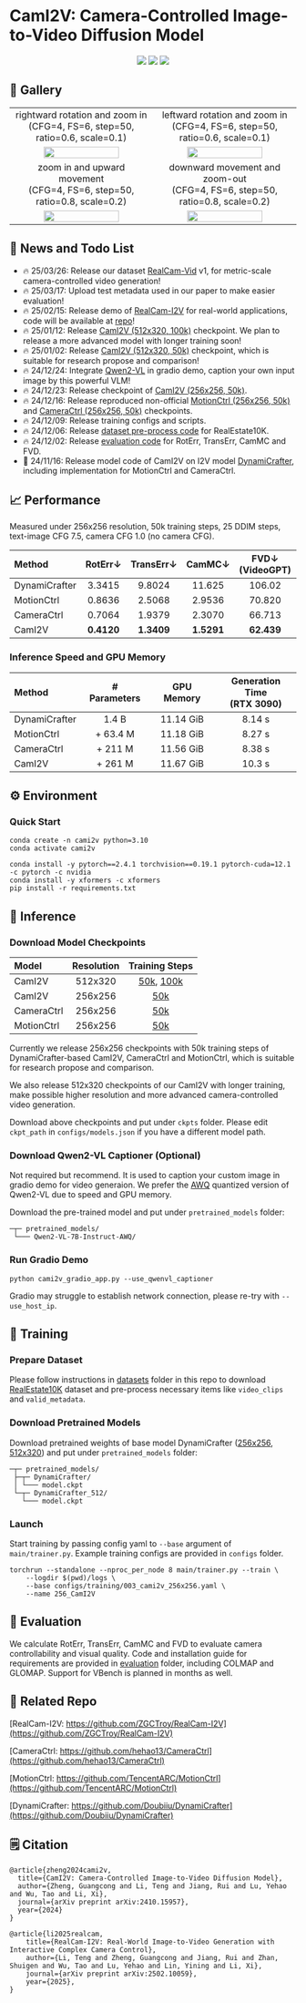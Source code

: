 # CamI2V: Camera-Controlled Image-to-Video Diffusion Model

<div align="center">
    <a href="https://arxiv.org/abs/2410.15957"><img src="https://img.shields.io/static/v1?label=arXiv&message=2410.15957&color=b21d1a"></a>
    <a href="https://zgctroy.github.io/CamI2V"><img src="https://img.shields.io/static/v1?label=Project&message=Page&color=green"></a>
    <a href="https://huggingface.co/MuteApo/CamI2V/tree/main"><img src="https://img.shields.io/static/v1?label=HuggingFace&message=Checkpoints&color=blue"></a>
</div>

## 🎥 Gallery

<table>
    <tr>
        <td align="center">
            rightward rotation and zoom in<br>(CFG=4, FS=6, step=50, ratio=0.6, scale=0.1)
        </td>
        <td align="center">
            leftward rotation and zoom in<br>(CFG=4, FS=6, step=50, ratio=0.6, scale=0.1)
        </td>
    </tr>
    <tr>
        <td align="center">
            <img src="https://github.com/user-attachments/assets/74a764f4-0631-4fbe-94b9-af51057f99a5" width="75%">
        </td>
        <td align="center">
            <img src="https://github.com/user-attachments/assets/99309759-8355-4ee1-95c4-897f01c46720" width="75%">
        </td>
    </tr>
    <tr>
        <td align="center">
            zoom in and upward movement<br>(CFG=4, FS=6, step=50, ratio=0.8, scale=0.2)
        </td>
        <td align="center">
            downward movement and zoom-out<br>(CFG=4, FS=6, step=50, ratio=0.8, scale=0.2)
        </td>
    </tr>
    <tr>
        <td align="center">
            <img src="https://github.com/user-attachments/assets/aef4cc2e-fd7e-46db-82bc-a7e59aab5963" width="75%">
        </td>
        <td align="center">
            <img src="https://github.com/user-attachments/assets/f204992a-d729-492c-a663-85f9b80680f5" width="75%">
        </td>
    </tr>
</table>

## 🌟 News and Todo List

- 🔥 25/03/26: Release our dataset [RealCam-Vid](https://huggingface.co/datasets/MuteApo/RealCam-Vid) v1, for metric-scale camera-controlled video generation!
- 🔥 25/03/17: Upload test metadata used in our paper to make easier evaluation!
- 🔥 25/02/15: Release demo of [RealCam-I2V](https://zgctroy.github.io/RealCam-I2V/) for real-world applications, code will be available at [repo](https://github.com/ZGCTroy/RealCam-I2V)!
- 🔥 25/01/12: Release [CamI2V (512x320, 100k)](https://huggingface.co/MuteApo/CamI2V/blob/main/512_cami2v_100k.pt) checkpoint. We plan to release a more advanced model with longer training soon!
- 🔥 25/01/02: Release [CamI2V (512x320, 50k)](https://huggingface.co/MuteApo/CamI2V/blob/main/512_cami2v_50k.pt) checkpoint, which is suitable for research propose and comparison!
- 🔥 24/12/24: Integrate [Qwen2-VL](https://github.com/QwenLM/Qwen2-VL) in gradio demo, caption your own input image by this powerful VLM!
- 🔥 24/12/23: Release checkpoint of [CamI2V (256x256, 50k)](https://huggingface.co/MuteApo/CamI2V/blob/main/256_cami2v.pt).
- 🔥 24/12/16: Release reproduced non-official [MotionCtrl (256x256, 50k)](https://huggingface.co/MuteApo/CamI2V/blob/main/256_motionctrl.pt) and [CameraCtrl (256x256, 50k)](https://huggingface.co/MuteApo/CamI2V/blob/main/256_cameractrl.pt) checkpoints.
- 🔥 24/12/09: Release training configs and scripts.
- 🔥 24/12/06: Release [dataset pre-process code](datasets) for RealEstate10K.
- 🔥 24/12/02: Release [evaluation code](evaluation) for RotErr, TransErr, CamMC and FVD.
- 🌱 24/11/16: Release model code of CamI2V on I2V model [DynamiCrafter](https://github.com/Doubiiu/DynamiCrafter), including implementation for MotionCtrl and CameraCtrl.

## 📈 Performance

Measured under 256x256 resolution, 50k training steps, 25 DDIM steps, text-image CFG 7.5, camera CFG 1.0 (no camera CFG).

| Method        |  RotErr↓   | TransErr↓  |   CamMC↓   | FVD↓<br>(VideoGPT) | FVD↓<br>(StyleGAN) |
| :------------ | :--------: | :--------: | :--------: | :----------------: | :----------------: |
| DynamiCrafter |   3.3415   |   9.8024   |   11.625   |       106.02       |       92.196       |
| MotionCtrl    |   0.8636   |   2.5068   |   2.9536   |       70.820       |       60.363       |
| CameraCtrl    |   0.7064   |   1.9379   |   2.3070   |       66.713       |       57.644       |
| CamI2V        | **0.4120** | **1.3409** | **1.5291** |     **62.439**     |     **53.361**     |

### Inference Speed and GPU Memory

| Method        | # Parameters | GPU Memory | Generation Time<br>(RTX 3090) |
| :------------ | :----------: | :--------: | :---------------------------: |
| DynamiCrafter |    1.4 B     | 11.14 GiB  |            8.14 s             |
| MotionCtrl    |   + 63.4 M   | 11.18 GiB  |            8.27 s             |
| CameraCtrl    |   + 211 M    | 11.56 GiB  |            8.38 s             |
| CamI2V        |   + 261 M    | 11.67 GiB  |            10.3 s             |

## ⚙️ Environment

### Quick Start

```shell
conda create -n cami2v python=3.10
conda activate cami2v

conda install -y pytorch==2.4.1 torchvision==0.19.1 pytorch-cuda=12.1 -c pytorch -c nvidia
conda install -y xformers -c xformers
pip install -r requirements.txt
```

## 💫 Inference

### Download Model Checkpoints

| Model      | Resolution |                                                                    Training Steps                                                                    |
| :--------- | :--------: | :--------------------------------------------------------------------------------------------------------------------------------------------------: |
| CamI2V     |  512x320   | [50k](https://huggingface.co/MuteApo/CamI2V/blob/main/512_cami2v_50k.pt), [100k](https://huggingface.co/MuteApo/CamI2V/blob/main/512_cami2v_100k.pt) |
| CamI2V     |  256x256   |                                         [50k](https://huggingface.co/MuteApo/CamI2V/blob/main/256_cami2v.pt)                                         |
| CameraCtrl |  256x256   |                                       [50k](https://huggingface.co/MuteApo/CamI2V/blob/main/256_cameractrl.pt)                                       |
| MotionCtrl |  256x256   |                                       [50k](https://huggingface.co/MuteApo/CamI2V/blob/main/256_motionctrl.pt)                                       |

Currently we release 256x256 checkpoints with 50k training steps of DynamiCrafter-based CamI2V, CameraCtrl and MotionCtrl, which is suitable for research propose and comparison.

We also release 512x320 checkpoints of our CamI2V with longer training, make possible higher resolution and more advanced camera-controlled video generation.

Download above checkpoints and put under `ckpts` folder.
Please edit `ckpt_path` in `configs/models.json` if you have a different model path.

### Download Qwen2-VL Captioner (Optional)

Not required but recommend.
It is used to caption your custom image in gradio demo for video generaion.
We prefer the [AWQ](https://huggingface.co/Qwen/Qwen2-VL-7B-Instruct-AWQ) quantized version of Qwen2-VL due to speed and GPU memory.

Download the pre-trained model and put under `pretrained_models` folder:

```shell
─┬─ pretrained_models/
 └─── Qwen2-VL-7B-Instruct-AWQ/
```

### Run Gradio Demo

```shell
python cami2v_gradio_app.py --use_qwenvl_captioner
```

Gradio may struggle to establish network connection, please re-try with `--use_host_ip`.

## 🚀 Training

### Prepare Dataset

Please follow instructions in [datasets](datasets) folder in this repo to download [RealEstate10K](https://google.github.io/realestate10k) dataset and pre-process necessary items like `video_clips` and `valid_metadata`.

### Download Pretrained Models

Download pretrained weights of base model DynamiCrafter ([256x256](https://huggingface.co/Doubiiu/DynamiCrafter), [512x320](https://huggingface.co/Doubiiu/DynamiCrafter_512)) and put under `pretrained_models` folder:

```shell
─┬─ pretrained_models/
 ├─┬─ DynamiCrafter/
 │ └─── model.ckpt
 └─┬─ DynamiCrafter_512/
   └─── model.ckpt
```

### Launch

Start training by passing config yaml to `--base` argument of `main/trainer.py`. Example training configs are provided in `configs` folder.

```shell
torchrun --standalone --nproc_per_node 8 main/trainer.py --train \
    --logdir $(pwd)/logs \
    --base configs/training/003_cami2v_256x256.yaml \
    --name 256_CamI2V
```

## 🔧 Evaluation

We calculate RotErr, TransErr, CamMC and FVD to evaluate camera controllability and visual quality. 
Code and installation guide for requirements are provided in [evaluation](evaluation) folder, including COLMAP and GLOMAP.
Support for VBench is planned in months as well.

## 🤗 Related Repo

[RealCam-I2V: https://github.com/ZGCTroy/RealCam-I2V](https://github.com/ZGCTroy/RealCam-I2V)

[CameraCtrl: https://github.com/hehao13/CameraCtrl](https://github.com/hehao13/CameraCtrl)

[MotionCtrl: https://github.com/TencentARC/MotionCtrl](https://github.com/TencentARC/MotionCtrl)

[DynamiCrafter: https://github.com/Doubiiu/DynamiCrafter](https://github.com/Doubiiu/DynamiCrafter)

## 🗒️ Citation

```
@article{zheng2024cami2v,
  title={CamI2V: Camera-Controlled Image-to-Video Diffusion Model},
  author={Zheng, Guangcong and Li, Teng and Jiang, Rui and Lu, Yehao and Wu, Tao and Li, Xi},
  journal={arXiv preprint arXiv:2410.15957},
  year={2024}
}

@article{li2025realcam,
    title={RealCam-I2V: Real-World Image-to-Video Generation with Interactive Complex Camera Control}, 
    author={Li, Teng and Zheng, Guangcong and Jiang, Rui and Zhan, Shuigen and Wu, Tao and Lu, Yehao and Lin, Yining and Li, Xi},
    journal={arXiv preprint arXiv:2502.10059},
    year={2025},
}
```
